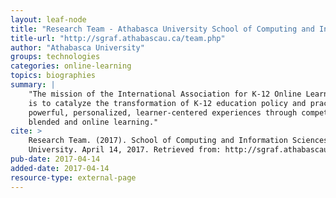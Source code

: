 ```yaml
---
layout: leaf-node
title: "Research Team - Athabasca University School of Computing and Information Sciences"
title-url: "http://sgraf.athabascau.ca/team.php"
author: "Athabasca University"
groups: technologies
categories: online-learning
topics: biographies
summary: |
    "The mission of the International Association for K-12 Online Learning (iNACOL)
    is to catalyze the transformation of K-12 education policy and practice to advance
    powerful, personalized, learner-centered experiences through competency-based,
    blended and online learning."
cite: >
    Research Team. (2017). School of Computing and Information Sciences, Athabasca
    University. April 14, 2017. Retrieved from: http://sgraf.athabascau.ca/team.php
pub-date: 2017-04-14
added-date: 2017-04-14
resource-type: external-page
---
```


